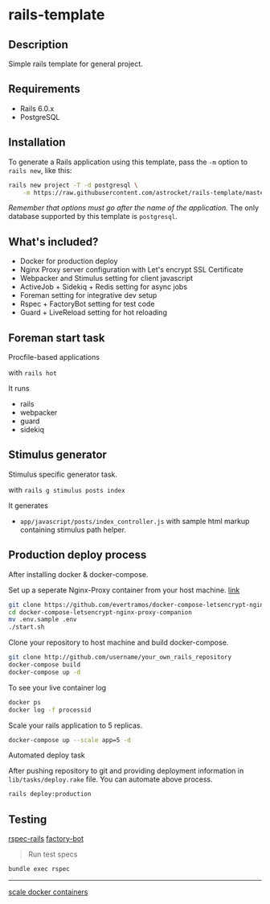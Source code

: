 # rails-template

## Description
Simple rails template for general project.

## Requirements
* Rails 6.0.x
* PostgreSQL

## Installation

To generate a Rails application using this template, pass the `-m` option to `rails new`, like this:

```bash
rails new project -T -d postgresql \
    -m https://raw.githubusercontent.com/astrocket/rails-template/master/template.rb
```

*Remember that options must go after the name of the application.* The only database supported by this template is `postgresql`.

## What's included?

* Docker for production deploy
* Nginx Proxy server configuration with Let's encrypt SSL Certificate
* Webpacker and Stimulus setting for client javascript
* ActiveJob + Sidekiq + Redis setting for async jobs 
* Foreman setting for integrative dev setup
* Rspec + FactoryBot setting for test code
* Guard + LiveReload setting for hot reloading

## Foreman start task

Procfile-based applications

with `rails hot`

It runs

* rails
* webpacker
* guard
* sidekiq

## Stimulus generator

Stimulus specific generator task.

with `rails g stimulus posts index`

It generates

* `app/javascript/posts/index_controller.js` with sample html markup containing stimulus path helper.

## Production deploy process

After installing docker & docker-compose.

Set up a seperate Nginx-Proxy container from your host machine. [link](https://github.com/evertramos/docker-compose-letsencrypt-nginx-proxy-companion)
```bash
git clone https://github.com/evertramos/docker-compose-letsencrypt-nginx-proxy-companion.git
cd docker-compose-letsencrypt-nginx-proxy-companion
mv .env.sample .env
./start.sh
```

Clone your repository to host machine and build docker-compose.
```bash
git clone http://github.com/username/your_own_rails_repository
docker-compose build
docker-compose up -d
```

To see your live container log

```bash
docker ps
docker log -f processid
```

Scale your rails application to 5 replicas.
```bash
docker-compose up --scale app=5 -d
```

Automated deploy task

After pushing repository to git and providing deployment information in `lib/tasks/deploy.rake` file.
You can automate above process.

```bash
rails deploy:production
```

## Testing

[rspec-rails](https://github.com/rspec/rspec-rails)
[factory-bot](https://github.com/thoughtbot/factory_bot/wiki)

> Run test specs

```bash
bundle exec rspec
```

---

[scale docker containers](https://pspdfkit.com/blog/2018/how-to-use-docker-compose-to-run-multiple-instances-of-a-service-in-development/)
